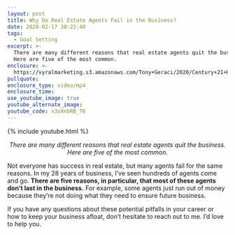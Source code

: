```yaml
---
layout: post
title: Why Do Real Estate Agents Fail in the Business?
date: 2020-02-17 20:22:40
tags:
  - Goal Setting
excerpt: >-
  There are many different reasons that real estate agents quit the business.
  Here are five of the most common.
enclosure: >-
  https://vyralmarketing.s3.amazonaws.com/Tony+Geraci/2020/Century+21+HomeStar+_+5+Reasons+Agents+Fail+in+Real+Estate.mp4
pullquote:
enclosure_type: video/mp4
enclosure_time:
use_youtube_image: true
youtube_alternate_image:
youtube_code: x3uXnbRB_T8
---
```


{% include youtube.html %}

<p style="text-align: center;"><em>There are many different reasons that real estate agents quit the business. Here are five of the most common.</em></p>

Not everyone has success in real estate, but many agents fail for the same reasons. In my 28 years of business, I’ve seen hundreds of agents come and go. **There are five reasons, in particular, that most of these agents don’t last in the business.** For example, some agents just run out of money because they’re not doing what they need to ensure future business.

If you have any questions about these potential pitfalls in your career or how to keep your business afloat, don’t hesitate to reach out to me. I’d love to help you.